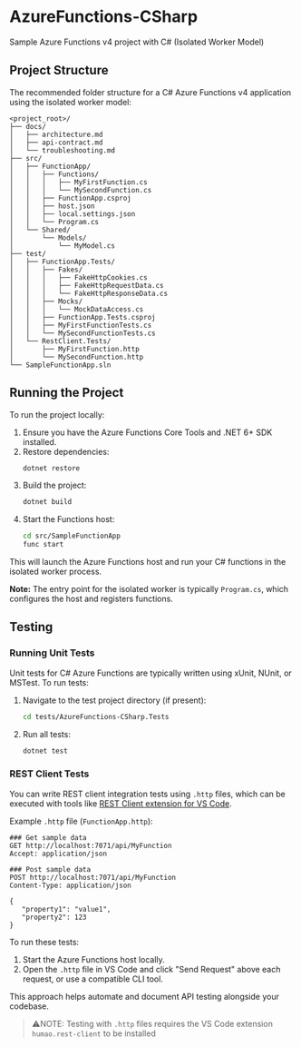 # AzureFunctions-CSharp

Sample Azure Functions v4 project with C# (Isolated Worker Model)

## Project Structure
The recommended folder structure for a C# Azure Functions v4 application using the isolated worker model:
```text
<project_root>/
├── docs/
│   ├── architecture.md
│   ├── api-contract.md
│   └── troubleshooting.md
├── src/
│   ├── FunctionApp/
│   │   ├── Functions/
│   │   │   ├── MyFirstFunction.cs
│   │   │   └── MySecondFunction.cs
│   │   ├── FunctionApp.csproj
│   │   ├── host.json
│   │   ├── local.settings.json
│   │   └── Program.cs
│   └── Shared/
│       └── Models/
│           └── MyModel.cs
├── test/
│   ├── FunctionApp.Tests/
│   │   ├── Fakes/
│   │   │   ├── FakeHttpCookies.cs
│   │   │   ├── FakeHttpRequestData.cs
│   │   │   └── FakeHttpResponseData.cs
│   │   ├── Mocks/
│   │   │   └── MockDataAccess.cs
│   │   ├── FunctionApp.Tests.csproj
│   │   ├── MyFirstFunctionTests.cs
│   │   └── MySecondFunctionTests.cs
│   └── RestClient.Tests/
│       ├── MyFirstFunction.http
│       └── MySecondFunction.http
└── SampleFunctionApp.sln
```

## Running the Project

To run the project locally:

1. Ensure you have the Azure Functions Core Tools and .NET 6+ SDK installed.
2. Restore dependencies:
   ```bash
   dotnet restore
   ```
3. Build the project:
   ```bash
   dotnet build
   ```
4. Start the Functions host:
   ```bash
   cd src/SampleFunctionApp
   func start
   ```

This will launch the Azure Functions host and run your C# functions in the isolated worker process.

**Note:** The entry point for the isolated worker is typically `Program.cs`, which configures the host and registers functions.

## Testing

### Running Unit Tests

Unit tests for C# Azure Functions are typically written using xUnit, NUnit, or MSTest. To run tests:

1. Navigate to the test project directory (if present):
   ```bash
   cd tests/AzureFunctions-CSharp.Tests
   ```
2. Run all tests:
   ```bash
   dotnet test
   ```

### REST Client Tests

You can write REST client integration tests using `.http` files, which can be executed with tools like [REST Client extension for VS Code](https://marketplace.visualstudio.com/items?itemName=humao.rest-client).

Example `.http` file (`FunctionApp.http`):

```http
### Get sample data
GET http://localhost:7071/api/MyFunction
Accept: application/json

### Post sample data
POST http://localhost:7071/api/MyFunction
Content-Type: application/json

{
   "property1": "value1",
   "property2": 123
}
```

To run these tests:

1. Start the Azure Functions host locally.
2. Open the `.http` file in VS Code and click "Send Request" above each request, or use a compatible CLI tool.

This approach helps automate and document API testing alongside your codebase.

> ⚠️NOTE: Testing with `.http` files requires the VS Code extension `humao.rest-client` to be installed